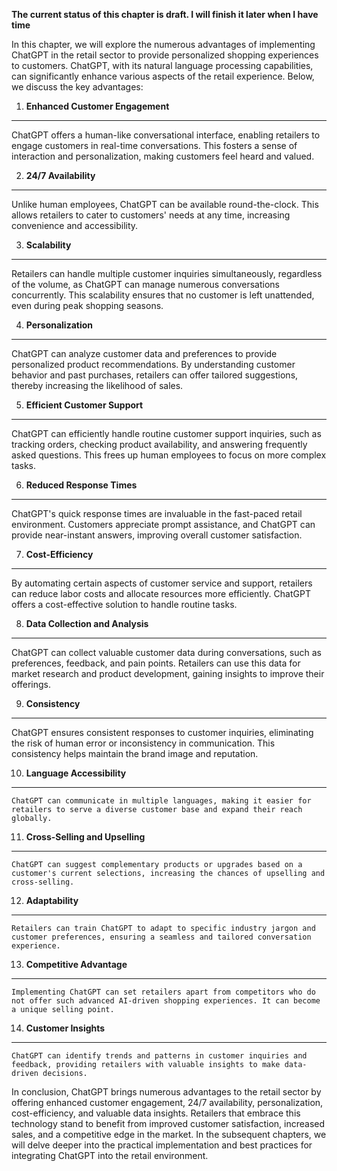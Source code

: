 **The current status of this chapter is draft. I will finish it later when I have time**

In this chapter, we will explore the numerous advantages of implementing ChatGPT in the retail sector to provide personalized shopping experiences to customers. ChatGPT, with its natural language processing capabilities, can significantly enhance various aspects of the retail experience. Below, we discuss the key advantages:

1. **Enhanced Customer Engagement**
-----------------------------------

ChatGPT offers a human-like conversational interface, enabling retailers to engage customers in real-time conversations. This fosters a sense of interaction and personalization, making customers feel heard and valued.

2. **24/7 Availability**
------------------------

Unlike human employees, ChatGPT can be available round-the-clock. This allows retailers to cater to customers' needs at any time, increasing convenience and accessibility.

3. **Scalability**
------------------

Retailers can handle multiple customer inquiries simultaneously, regardless of the volume, as ChatGPT can manage numerous conversations concurrently. This scalability ensures that no customer is left unattended, even during peak shopping seasons.

4. **Personalization**
----------------------

ChatGPT can analyze customer data and preferences to provide personalized product recommendations. By understanding customer behavior and past purchases, retailers can offer tailored suggestions, thereby increasing the likelihood of sales.

5. **Efficient Customer Support**
---------------------------------

ChatGPT can efficiently handle routine customer support inquiries, such as tracking orders, checking product availability, and answering frequently asked questions. This frees up human employees to focus on more complex tasks.

6. **Reduced Response Times**
-----------------------------

ChatGPT's quick response times are invaluable in the fast-paced retail environment. Customers appreciate prompt assistance, and ChatGPT can provide near-instant answers, improving overall customer satisfaction.

7. **Cost-Efficiency**
----------------------

By automating certain aspects of customer service and support, retailers can reduce labor costs and allocate resources more efficiently. ChatGPT offers a cost-effective solution to handle routine tasks.

8. **Data Collection and Analysis**
-----------------------------------

ChatGPT can collect valuable customer data during conversations, such as preferences, feedback, and pain points. Retailers can use this data for market research and product development, gaining insights to improve their offerings.

9. **Consistency**
------------------

ChatGPT ensures consistent responses to customer inquiries, eliminating the risk of human error or inconsistency in communication. This consistency helps maintain the brand image and reputation.

10. **Language Accessibility**
------------------------------

    ChatGPT can communicate in multiple languages, making it easier for retailers to serve a diverse customer base and expand their reach globally.

11. **Cross-Selling and Upselling**
-----------------------------------

    ChatGPT can suggest complementary products or upgrades based on a customer's current selections, increasing the chances of upselling and cross-selling.

12. **Adaptability**
--------------------

    Retailers can train ChatGPT to adapt to specific industry jargon and customer preferences, ensuring a seamless and tailored conversation experience.

13. **Competitive Advantage**
-----------------------------

    Implementing ChatGPT can set retailers apart from competitors who do not offer such advanced AI-driven shopping experiences. It can become a unique selling point.

14. **Customer Insights**
-------------------------

    ChatGPT can identify trends and patterns in customer inquiries and feedback, providing retailers with valuable insights to make data-driven decisions.

In conclusion, ChatGPT brings numerous advantages to the retail sector by offering enhanced customer engagement, 24/7 availability, personalization, cost-efficiency, and valuable data insights. Retailers that embrace this technology stand to benefit from improved customer satisfaction, increased sales, and a competitive edge in the market. In the subsequent chapters, we will delve deeper into the practical implementation and best practices for integrating ChatGPT into the retail environment.
